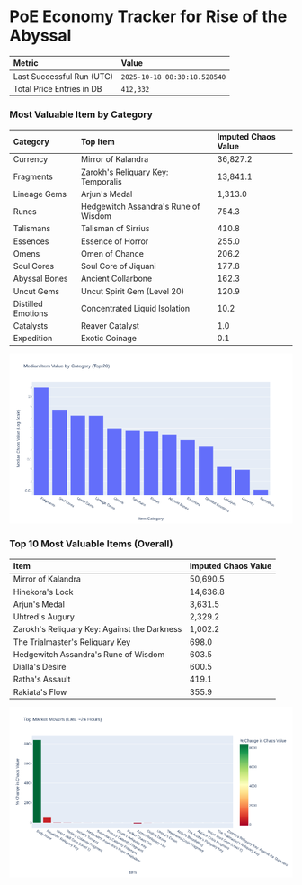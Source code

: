 # PoE Economy Tracker for Rise of the Abyssal

<!-- START_MAINTENANCE -->
| Metric | Value |
|:---|:---|
| Last Successful Run (UTC) | `2025-10-18 08:30:18.528540` |
| Total Price Entries in DB | `412,332` |

<!-- END_MAINTENANCE -->

<!-- START_DATAFRAME_DEBUG -->
<!-- END_DATAFRAME_DEBUG -->

<!-- START_CATEGORY_ANALYSIS -->
### Most Valuable Item by Category
| Category | Top Item | Imputed Chaos Value |
| :--- | :--- | :--- |
| Currency | Mirror of Kalandra | 36,827.2 |
| Fragments | Zarokh's Reliquary Key: Temporalis | 13,841.1 |
| Lineage Gems | Arjun's Medal | 1,313.0 |
| Runes | Hedgewitch Assandra's Rune of Wisdom | 754.3 |
| Talismans | Talisman of Sirrius | 410.8 |
| Essences | Essence of Horror | 255.0 |
| Omens | Omen of Chance | 206.2 |
| Soul Cores | Soul Core of Jiquani | 177.8 |
| Abyssal Bones | Ancient Collarbone | 162.3 |
| Uncut Gems | Uncut Spirit Gem (Level 20) | 120.9 |
| Distilled Emotions | Concentrated Liquid Isolation | 10.2 |
| Catalysts | Reaver Catalyst | 1.0 |
| Expedition | Exotic Coinage | 0.1 |


![Category Analysis Chart](charts/category_analysis.png)
<!-- END_ANALYSIS -->

<!-- START_ANALYSIS -->
### Top 10 Most Valuable Items (Overall)
| Item | Imputed Chaos Value |
| :--- | :--- |
| Mirror of Kalandra | 50,690.5 |
| Hinekora's Lock | 14,636.8 |
| Arjun's Medal | 3,631.5 |
| Uhtred's Augury | 2,329.2 |
| Zarokh's Reliquary Key: Against the Darkness | 1,002.2 |
| The Trialmaster's Reliquary Key | 698.0 |
| Hedgewitch Assandra's Rune of Wisdom | 603.5 |
| Dialla's Desire | 600.5 |
| Ratha's Assault | 419.1 |
| Rakiata's Flow | 355.9 |


![Market Movers Chart](charts/market_movers.png)
<!-- END_ANALYSIS -->
